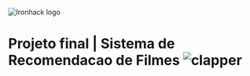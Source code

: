 ![Ironhack logo](https://i.imgur.com/1QgrNNw.png)

# Projeto final | Sistema de Recomendacao de Filmes ![clapper](https://emojipedia.org/clapper-board/)

